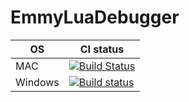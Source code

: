 # EmmyLuaDebugger
OS         | CI status
---------- | ----------
MAC|[![Build Status](https://travis-ci.org/EmmyLua/EmmyLuaDebugger.svg?branch=master)](https://travis-ci.org/EmmyLua/EmmyLuaDebugger)
Windows|[![Build status](https://ci.appveyor.com/api/projects/status/dp7yb09v07lq80t7?svg=true)](https://ci.appveyor.com/project/EmmyLua/emmyluadebugger)
